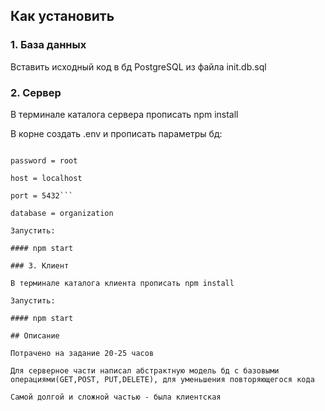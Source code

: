 ## Как установить

### 1. База данных

Вставить исходный код в бд PostgreSQL из файла init.db.sql

### 2. Сервер

В терминале каталога сервера прописать npm install

В корне создать .env и прописать параметры бд:

```user = postgres

password = root

host = localhost

port = 5432```

database = organization

Запустить:

#### npm start

### 3. Клиент

В терминале каталога клиента прописать npm install

Запустить:

#### npm start

## Описание

Потрачено на задание 20-25 часов

Для серверное части написал абстрактную модель бд с базовыми операциями(GET,POST, PUT,DELETE), для уменьшения повторяющегося кода

Самой долгой и сложной частью - была клиентская
